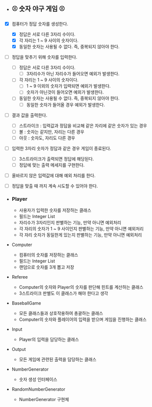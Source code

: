 -  ## ⚾️ 숫자 야구 게임️️ ⚾ ️
- [x] 컴퓨터가 정답 숫자를 생성한다.
  - [x] 정답은 서로 다른 3자리 수이다.
  - [x] 각 자리는 1 ~ 9 사이의 숫자이다.
  - [x] 동일한 숫자는 사용될 수 없다. 즉, 중복되지 않아야 한다.
- [ ] 정답을 맞추기 위해 숫자를 입력한다.
    - [ ] 정답은 서로 다른 3자리 수이다.
        - [ ] 3자리수가 아닌 자리수가 들어오면 예외가 발생한다.
    - [ ] 각 자리는 1 ~ 9 사이의 숫자이다.
        - [ ] 1 ~ 9 이외의 숫자가 입력되면 예외가 발생한다.
        - [ ] 숫자가 아닌것이 들어오면 예외가 발생한다.
    - [ ] 동일한 숫자는 사용될 수 없다. 즉, 중복되지 않아야 한다.
        - [ ] 동일한 숫자가 들어올 경우 예외가 발생한다.
- [ ] 결과 값을 출력한다.
  - [ ]  스트라이크 : 입력값과 정답을 비교해 같은 자리에 같은 숫자가 있는 경우
  - [ ]  볼 : 숫자는 같지만, 자리는 다른 경우
  - [ ]  아웃 : 숫자도, 자리도 다른 경우
- [ ] 입력한 3자리 숫자가 정답과 같은 경우 게임이 종료된다.
  - [ ] 3스트라이크가 출력되면 정답에 해당된다.
  - [ ] 정답에 맞는 출력 메세지를 구현한다.
- [ ] 올바르지 않은 입력값에 대해 예외 처리를 한다.
- [ ] 정답을 맞출 때 까지 계속 시도할 수 있어야 한다.





- ### Player
  - 사용자가 입력한 숫자를 저장하는 클래스
  - 필드는 Integer List
  - 자리수가 3자리인지 판별하는 기능, 만약 아니면 예외처리
  - 각 자리의 숫자가 1 ~ 9 사이인지 판별하는 기능, 만약 아니면 예외처리
  - 각 자리 숫자가 동일한게 있는지 판별하는 기능, 만약 아니면 예외처리
- Computer
  - 컴퓨터의 숫자를 저장하는 클래스
  - 필드는 Integer List
  - 랜덤으로 숫자를 3개 뽑고 저장
- Referee
  - Computer의 숫자와 Player의 숫자를 판단해 힌트를 계산하는 클래스
  - 3스트라이크 판별도 이 클래스가 해야 한다고 생각

- BaseballGame
  - 모든 클래스들과 상호작용하여 총괄하는 클래스
  - Computer의 숫자와 플레이어의 입력을 받으며 게임을 진행하는 클래스

- Input
  - Player의 입력을 담당하는 클래스

- Output
  - 모든 게임에 관련된 출력을 담당하는 클래스
  
- NumberGenerator
  - 숫자 생성 인터페이스

- RandomNumberGenerator
  - NumberGenerator 구현체
